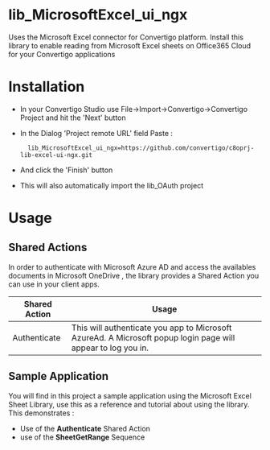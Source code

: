 # lib_MicrosoftExcel_ui_ngx
Uses the Microsoft Excel connector for Convertigo platform. Install this library to enable reading from Microsoft Excel sheets on Office365 Cloud  for your Convertigo applications

# Installation

* In your Convertigo Studio use File->Import->Convertigo->Convertigo Project and hit the 'Next' button

* In the Dialog 'Project remote URL' field Paste :

        lib_MicrosoftExcel_ui_ngx=https://github.com/convertigo/c8oprj-lib-excel-ui-ngx.git

* And click the 'Finish' button
* This will also automatically import the lib_OAuth project

# Usage

## Shared Actions

In order to authenticate with Microsoft Azure AD and access the availables documents in Microsoft OneDrive , the library provides a Shared Action you can use in your client apps.

Shared Action  | Usage
------| ------
Authenticate   | This will authenticate you app to Microsoft AzureAd. A Microsoft popup login page will appear to log you in. 

## Sample Application

You will find in this project a sample application using the Microsoft Excel Sheet Library, use this as a reference and tutorial about using the library. This demonstrates :
- Use of the **Authenticate** Shared Action
- use of the **SheetGetRange** Sequence

